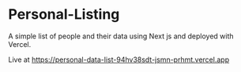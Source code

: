 # Personal-Listing
A simple list of people and their data using Next js and deployed with Vercel.

Live at https://personal-data-list-94hv38sdt-jsmn-prhmt.vercel.app
